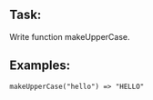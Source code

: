 Task:
-----

Write function makeUpperCase.

Examples:
---------

```
makeUpperCase("hello") => "HELLO"
```
